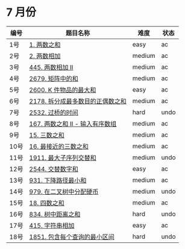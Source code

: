 # 7 月份

**编号**|**题目名称**|**难度**|**状态**
--------|------------|--------|--------
1号|[1. 两数之和](./第1题%201.%20两数之和)|easy|ac
2号|[2. 两数相加](./第2题%202.%20两数相加)|medium|ac
3号|[445. 两数相加 II](./第3题%20445.%20两数相加%20II)|medium|ac
4号|[2679. 矩阵中的和](./第4题%202679.%20矩阵中的和)|medium|ac
5号|[2600. K 件物品的最大和](./第5题%202600.%20K%20件物品的最大和)|easy|ac
6号|[2178. 拆分成最多数目的正偶数之和](./第6题%202178.%20拆分成最多数目的正偶数之和)|medium|ac
7号|[2532. 过桥的时间](./第7题%202532.%20过桥的时间)|hard|undo
8号|[167. 两数之和 II - 输入有序数组](./第8题%20167.%20两数之和%20II%20-%20输入有序数组)|medium|ac
9号|[15. 三数之和](./第9题%2015.%20三数之和)|medium|ac
10号|[16. 最接近的三数之和](./第10题%2016.%20最接近的三数之和)|medium|ac
11号|[1911. 最大子序列交替和](./第11题%201911.%20最大子序列交替和)|medium|undo
12号|[2544. 交替数字和](./第12题%202544.%20交替数字和)|easy|ac
13号|[931. 下降路径最小和](./第13题%20931.%20下降路径最小和)|medium|ac
14号|[979. 在二叉树中分配硬币](./第14题%20979.%20在二叉树中分配硬币)|medium|undo
15号|[18. 四数之和](./第15题%2018.%20四数之和)|medium|ac
16号|[834. 树中距离之和](./第16题%20834.%20树中距离之和)|hard|undo
17号|[415. 字符串相加](./第17题%20415.%20字符串相加)|easy|ac
18号|[1851. 包含每个查询的最小区间](./第18题%201851.%20包含每个查询的最小区间)|hard|undo
